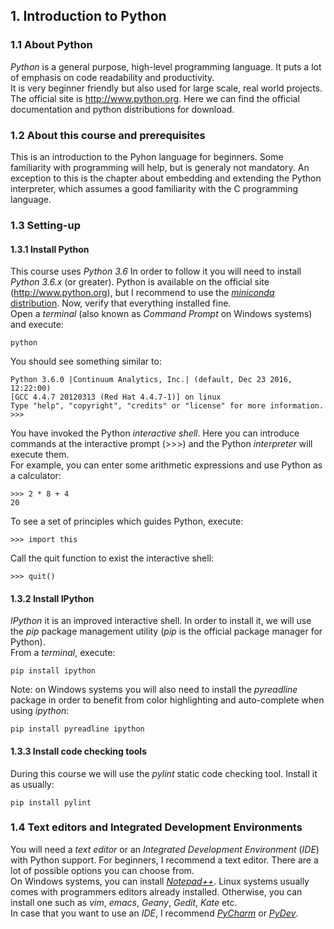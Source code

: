 ## 1. Introduction to Python

### 1.1 About Python
_Python_ is a general purpose, high-level programming language.
It puts a lot of emphasis on code readability and productivity.  
It is very beginner friendly but also used for large scale, real world projects.  
The official site is http://www.python.org. Here we can find the official documentation and python distributions for download.

### 1.2 About this course and prerequisites
This is an introduction to the Pyhon language for beginners.
Some familiarity with programming will help, but is generaly not mandatory. 
An exception to this is the chapter about embedding and extending the Python interpreter, which assumes a good familiarity with the C programming language.  

### 1.3 Setting-up
#### 1.3.1 Install Python
This course uses _Python 3.6_
In order to follow it you will need to install _Python 3.6.x_ (or greater).
Python is available on the official site (http://www.python.org), but I recommend to use the [_miniconda_ distribution](http://conda.pydata.org/miniconda.html).
Now, verify that everything installed fine.  
Open a _terminal_ (also known as _Command Prompt_ on Windows systems) and execute:

    python

You should see something similar to:

    Python 3.6.0 |Continuum Analytics, Inc.| (default, Dec 23 2016, 12:22:00)
    [GCC 4.4.7 20120313 (Red Hat 4.4.7-1)] on linux
    Type "help", "copyright", "credits" or "license" for more information.        
    >>>

You have invoked the Python _interactive shell_.
Here you can introduce commands at the interactive prompt (>>>) and the Python _interpreter_ will execute them.  
For example, you can enter some arithmetic expressions and use Python as a calculator:

    >>> 2 * 8 + 4
    20

To see a set of principles which guides Python, execute:

    >>> import this

Call the quit function to exist the interactive shell:

    >>> quit()

#### 1.3.2 Install IPython
_IPython_ it is an improved interactive shell.
In order to install it, we will use the _pip_ package management utility (_pip_ is the official package manager for Python).  
From a _terminal_, execute:

    pip install ipython

Note: on Windows systems you will also need to install the _pyreadline_ package in order to benefit from color highlighting and auto-complete when using _ipython_:

    pip install pyreadline ipython

#### 1.3.3 Install code checking tools
During this course we will use the _pylint_ static code checking tool. Install it as usually:

    pip install pylint

### 1.4 Text editors and Integrated Development Environments
You will need a _text editor_ or an _Integrated Development Environment_ (_IDE_) with Python support.
For beginners, I recommend a text editor. There are a lot of possible options you can choose from.  
On Windows systems, you can install [_Notepad++_](https://notepad-plus-plus.org/).
Linux systems usually comes with programmers editors already installed. Otherwise, you can install one such as _vim_, _emacs_, _Geany_, _Gedit_, _Kate_ etc.  
In case that you want to use an _IDE_, I recommend [_PyCharm_](https://www.jetbrains.com/pycharm/download/) or [_PyDev_](http://www.pydev.org/).
